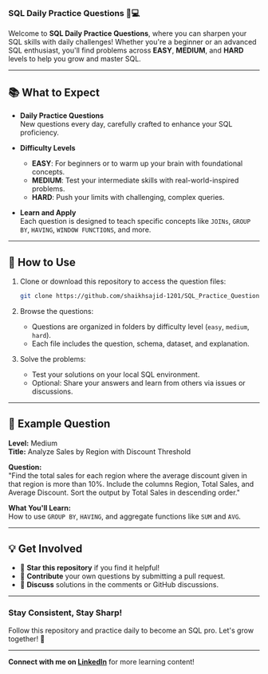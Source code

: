 ### SQL Daily Practice Questions 🧠💻  

Welcome to **SQL Daily Practice Questions**, where you can sharpen your SQL skills with daily challenges! Whether you're a beginner or an advanced SQL enthusiast, you'll find problems across **EASY**, **MEDIUM**, and **HARD** levels to help you grow and master SQL.

---

## 📚 What to Expect  

- **Daily Practice Questions**  
  New questions every day, carefully crafted to enhance your SQL proficiency.  

- **Difficulty Levels**  
  - **EASY**: For beginners or to warm up your brain with foundational concepts.  
  - **MEDIUM**: Test your intermediate skills with real-world-inspired problems.  
  - **HARD**: Push your limits with challenging, complex queries.  

- **Learn and Apply**  
  Each question is designed to teach specific concepts like `JOINs`, `GROUP BY`, `HAVING`, `WINDOW FUNCTIONS`, and more.

---

## 🚀 How to Use  

1. Clone or download this repository to access the question files:  
   ```bash
   git clone https://github.com/shaikhsajid-1201/SQL_Practice_Question.git
   ```  

2. Browse the questions:  
   - Questions are organized in folders by difficulty level (`easy`, `medium`, `hard`).  
   - Each file includes the question, schema, dataset, and explanation.  

3. Solve the problems:  
   - Test your solutions on your local SQL environment.  
   - Optional: Share your answers and learn from others via issues or discussions.  

---

## 📌 Example Question  

**Level:** Medium  
**Title:** Analyze Sales by Region with Discount Threshold  

**Question:**  
"Find the total sales for each region where the average discount given in that region is more than 10%. Include the columns Region, Total Sales, and Average Discount. Sort the output by Total Sales in descending order."  

**What You'll Learn:**  
How to use `GROUP BY`, `HAVING`, and aggregate functions like `SUM` and `AVG`.

---

## 💡 Get Involved  

- 🌟 **Star this repository** if you find it helpful!  
- 📝 **Contribute** your own questions by submitting a pull request.  
- 💬 **Discuss** solutions in the comments or GitHub discussions.

---

### Stay Consistent, Stay Sharp!  
Follow this repository and practice daily to become an SQL pro. Let's grow together! 🎯  

---  

**Connect with me on [LinkedIn](https://www.linkedin.com/in/sajidshaikh-dataanalyst/)** for more learning content!  
